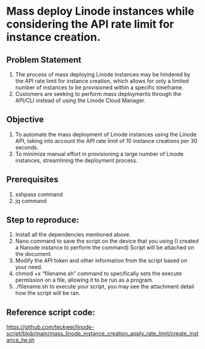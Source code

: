 
# Mass deploy Linode instances while considering the API rate limit for instance creation.

## Problem Statement
1. The process of mass deploying Linode instances may be hindered by the API rate limit for instance creation, which allows for only a limited number of instances to be provisioned within a specific timeframe.
2. Customers are seeking to perform mass deployments through the API/CLI instead of using the Linode Cloud Manager.

## Objective
1. To automate the mass deployment of Linode instances using the Linode API, taking into account the API rate limit of 10 instance creations per 30 seconds.
2. To minimize manual effort in provisioning a large number of Linode instances, streamlining the deployment process.

## Prerequisites 
1. sshpass command
2. jq command

## Step to reproduce: 
1.	Install all the dependencies mentioned above.
2.	Nano command to save the script on the device that you using (I created a Nanode instance to perform the command) Script will be attached on the document.
3.	Modify the API token and other information from the script based on your need.
4.	chmod +x “filename.sh” command to specifically sets the execute permission on a file, allowing it to be run as a program.
5.	./filename.sh to execute your script, you may see the attachment detail how the script will be ran.

## Reference script code:
https://github.com/teckwei/linode-script/blob/main/mass_linode_instance_creation_apply_rate_limit/create_instance_tw.sh

